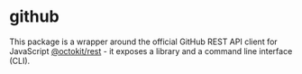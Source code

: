 # github
This package is a wrapper around the official GitHub REST API client for JavaScript [@octokit/rest](https://github.com/octokit/rest.js) - it exposes a library and a command line interface (CLI).
